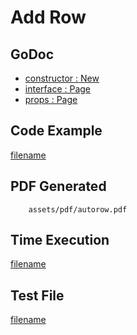 # Add Row

## GoDoc
* [constructor : New](https://pkg.go.dev/github.com/flanksource/maroto/v2/pkg/components/page#New)
* [interface : Page](https://pkg.go.dev/github.com/flanksource/maroto/v2/pkg/core#Page)
* [props : Page](https://pkg.go.dev/github.com/flanksource/maroto/v2/pkg/props#Page)

## Code Example
[filename](../../assets/examples/autorow/v2/main.go  ':include :type=code')

## PDF Generated
```pdf
	assets/pdf/autorow.pdf
```

## Time Execution
[filename](../../assets/text/autorow.txt  ':include :type=code')

## Test File
[filename](https://raw.githubusercontent.com/johnfercher/maroto/master/test/maroto/examples/autorow.json  ':include :type=code')
